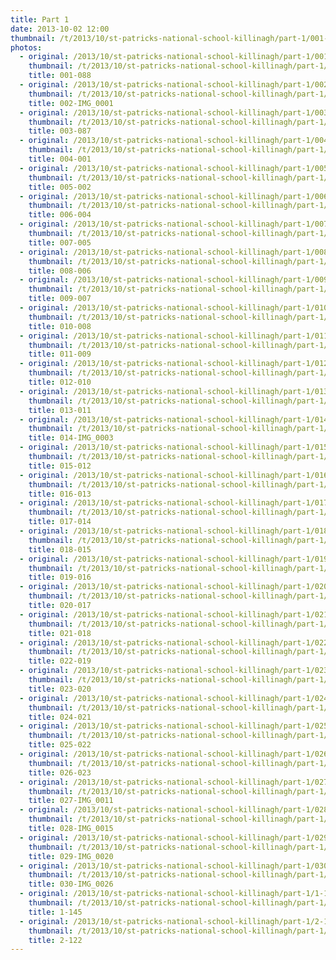 ```yaml
---
title: Part 1
date: 2013-10-02 12:00
thumbnail: /t/2013/10/st-patricks-national-school-killinagh/part-1/001-088.jpg
photos:
  - original: /2013/10/st-patricks-national-school-killinagh/part-1/001-088.jpg
    thumbnail: /t/2013/10/st-patricks-national-school-killinagh/part-1/001-088.jpg
    title: 001-088
  - original: /2013/10/st-patricks-national-school-killinagh/part-1/002-img_0001.jpg
    thumbnail: /t/2013/10/st-patricks-national-school-killinagh/part-1/002-img_0001.jpg
    title: 002-IMG_0001
  - original: /2013/10/st-patricks-national-school-killinagh/part-1/003-087.jpg
    thumbnail: /t/2013/10/st-patricks-national-school-killinagh/part-1/003-087.jpg
    title: 003-087
  - original: /2013/10/st-patricks-national-school-killinagh/part-1/004-001.jpg
    thumbnail: /t/2013/10/st-patricks-national-school-killinagh/part-1/004-001.jpg
    title: 004-001
  - original: /2013/10/st-patricks-national-school-killinagh/part-1/005-002.jpg
    thumbnail: /t/2013/10/st-patricks-national-school-killinagh/part-1/005-002.jpg
    title: 005-002
  - original: /2013/10/st-patricks-national-school-killinagh/part-1/006-004.jpg
    thumbnail: /t/2013/10/st-patricks-national-school-killinagh/part-1/006-004.jpg
    title: 006-004
  - original: /2013/10/st-patricks-national-school-killinagh/part-1/007-005.jpg
    thumbnail: /t/2013/10/st-patricks-national-school-killinagh/part-1/007-005.jpg
    title: 007-005
  - original: /2013/10/st-patricks-national-school-killinagh/part-1/008-006.jpg
    thumbnail: /t/2013/10/st-patricks-national-school-killinagh/part-1/008-006.jpg
    title: 008-006
  - original: /2013/10/st-patricks-national-school-killinagh/part-1/009-007.jpg
    thumbnail: /t/2013/10/st-patricks-national-school-killinagh/part-1/009-007.jpg
    title: 009-007
  - original: /2013/10/st-patricks-national-school-killinagh/part-1/010-008.jpg
    thumbnail: /t/2013/10/st-patricks-national-school-killinagh/part-1/010-008.jpg
    title: 010-008
  - original: /2013/10/st-patricks-national-school-killinagh/part-1/011-009.jpg
    thumbnail: /t/2013/10/st-patricks-national-school-killinagh/part-1/011-009.jpg
    title: 011-009
  - original: /2013/10/st-patricks-national-school-killinagh/part-1/012-010.jpg
    thumbnail: /t/2013/10/st-patricks-national-school-killinagh/part-1/012-010.jpg
    title: 012-010
  - original: /2013/10/st-patricks-national-school-killinagh/part-1/013-011.jpg
    thumbnail: /t/2013/10/st-patricks-national-school-killinagh/part-1/013-011.jpg
    title: 013-011
  - original: /2013/10/st-patricks-national-school-killinagh/part-1/014-img_0003.jpg
    thumbnail: /t/2013/10/st-patricks-national-school-killinagh/part-1/014-img_0003.jpg
    title: 014-IMG_0003
  - original: /2013/10/st-patricks-national-school-killinagh/part-1/015-012.jpg
    thumbnail: /t/2013/10/st-patricks-national-school-killinagh/part-1/015-012.jpg
    title: 015-012
  - original: /2013/10/st-patricks-national-school-killinagh/part-1/016-013.jpg
    thumbnail: /t/2013/10/st-patricks-national-school-killinagh/part-1/016-013.jpg
    title: 016-013
  - original: /2013/10/st-patricks-national-school-killinagh/part-1/017-014.jpg
    thumbnail: /t/2013/10/st-patricks-national-school-killinagh/part-1/017-014.jpg
    title: 017-014
  - original: /2013/10/st-patricks-national-school-killinagh/part-1/018-015.jpg
    thumbnail: /t/2013/10/st-patricks-national-school-killinagh/part-1/018-015.jpg
    title: 018-015
  - original: /2013/10/st-patricks-national-school-killinagh/part-1/019-016.jpg
    thumbnail: /t/2013/10/st-patricks-national-school-killinagh/part-1/019-016.jpg
    title: 019-016
  - original: /2013/10/st-patricks-national-school-killinagh/part-1/020-017.jpg
    thumbnail: /t/2013/10/st-patricks-national-school-killinagh/part-1/020-017.jpg
    title: 020-017
  - original: /2013/10/st-patricks-national-school-killinagh/part-1/021-018.jpg
    thumbnail: /t/2013/10/st-patricks-national-school-killinagh/part-1/021-018.jpg
    title: 021-018
  - original: /2013/10/st-patricks-national-school-killinagh/part-1/022-019.jpg
    thumbnail: /t/2013/10/st-patricks-national-school-killinagh/part-1/022-019.jpg
    title: 022-019
  - original: /2013/10/st-patricks-national-school-killinagh/part-1/023-020.jpg
    thumbnail: /t/2013/10/st-patricks-national-school-killinagh/part-1/023-020.jpg
    title: 023-020
  - original: /2013/10/st-patricks-national-school-killinagh/part-1/024-021.jpg
    thumbnail: /t/2013/10/st-patricks-national-school-killinagh/part-1/024-021.jpg
    title: 024-021
  - original: /2013/10/st-patricks-national-school-killinagh/part-1/025-022.jpg
    thumbnail: /t/2013/10/st-patricks-national-school-killinagh/part-1/025-022.jpg
    title: 025-022
  - original: /2013/10/st-patricks-national-school-killinagh/part-1/026-023.jpg
    thumbnail: /t/2013/10/st-patricks-national-school-killinagh/part-1/026-023.jpg
    title: 026-023
  - original: /2013/10/st-patricks-national-school-killinagh/part-1/027-img_0011.jpg
    thumbnail: /t/2013/10/st-patricks-national-school-killinagh/part-1/027-img_0011.jpg
    title: 027-IMG_0011
  - original: /2013/10/st-patricks-national-school-killinagh/part-1/028-img_0015.jpg
    thumbnail: /t/2013/10/st-patricks-national-school-killinagh/part-1/028-img_0015.jpg
    title: 028-IMG_0015
  - original: /2013/10/st-patricks-national-school-killinagh/part-1/029-img_0020.jpg
    thumbnail: /t/2013/10/st-patricks-national-school-killinagh/part-1/029-img_0020.jpg
    title: 029-IMG_0020
  - original: /2013/10/st-patricks-national-school-killinagh/part-1/030-img_0026.jpg
    thumbnail: /t/2013/10/st-patricks-national-school-killinagh/part-1/030-img_0026.jpg
    title: 030-IMG_0026
  - original: /2013/10/st-patricks-national-school-killinagh/part-1/1-145.jpg
    thumbnail: /t/2013/10/st-patricks-national-school-killinagh/part-1/1-145.jpg
    title: 1-145
  - original: /2013/10/st-patricks-national-school-killinagh/part-1/2-122.jpg
    thumbnail: /t/2013/10/st-patricks-national-school-killinagh/part-1/2-122.jpg
    title: 2-122
---
```


